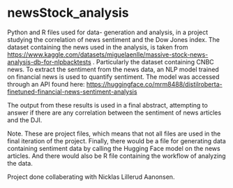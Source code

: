 # newsStock_analysis

Python and R files used for data- generation and analysis, in a project studying the correlation of news sentiment and the Dow Jones index. The dataset containing the news used in the analysis, is taken from https://www.kaggle.com/datasets/miguelaenlle/massive-stock-news-analysis-db-for-nlpbacktests . Particularly the dataset containing CNBC news. To extract the sentiment from the news data, an NLP model trained on financial news is used to quantify sentiment. The model was accessed through an API found here: https://huggingface.co/mrm8488/distilroberta-finetuned-financial-news-sentiment-analysis

The output from these results is used in a final abstract, attempting to answer if there are any correlation between the sentiment of news articles and the DJI. 

Note. These are project files, which means that not all files are used in the final iteration of the project. Finally, there would be a file for generating data containing sentiment data by calling the Hugging Face model on the news articles. And there would also be R file containing the workflow of analyzing the data.

Project done collaberating with Nicklas Lillerud Aanonsen.
